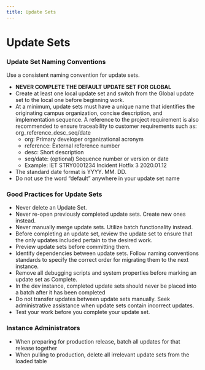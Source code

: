 ```yaml
---
title: Update Sets
---
```


# Update Sets 

### Update Set Naming Conventions 

Use a consistent naming convention for update sets. 

* **NEVER COMPLETE THE DEFAULT UPDATE SET FOR GLOBAL**
* Create at least one local update set and switch from the Global update set to the local one before beginning work.  
* At a minimum, update sets must have a unique name that identifies the originating campus organization, concise description, and implementation sequence. A reference to the project requirement is also recommended to ensure traceability to customer requirements such as:  
org_reference_desc_seq/date 
  + org: Primary developer organizational acronym  
  + reference: External reference number  
  + desc: Short description  
  + seq/date: (optional) Sequence number or version or date 
  + Example: IET STRY0001234 Incident Hotfix 3 2020.01.12 
* The standard date format is YYYY. MM. DD. 
* Do not use the word “default” anywhere in your update set name 

### Good Practices for Update Sets 

 
* Never delete an Update Set. 
* Never re-open previously completed update sets. Create new ones instead. 
* Never manually merge update sets. Utilize batch functionality instead. 
* Before completing an update set, review the update set to ensure that the only updates included pertain to the desired work. 
* Preview update sets before committing them. 
* Identify dependencies between update sets. Follow naming conventions standards to specify the correct order for migrating them to the next instance. 
* Remove all debugging scripts and system properties before marking an update set as Complete. 
* In the dev instance, completed update sets should never be placed into a batch after it has been completed 
* Do not transfer updates between update sets manually. Seek administrative assistance when update sets contain incorrect updates. 
* Test your work before you complete your update set. 

### Instance Administrators

* When preparing for production release, batch all updates for that release together
* When pulling to production, delete all irrelevant update sets from the loaded table
